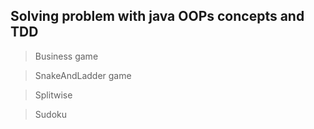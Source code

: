 ## Solving problem with java OOPs concepts and TDD
>Business game

>SnakeAndLadder game

>Splitwise

>Sudoku

